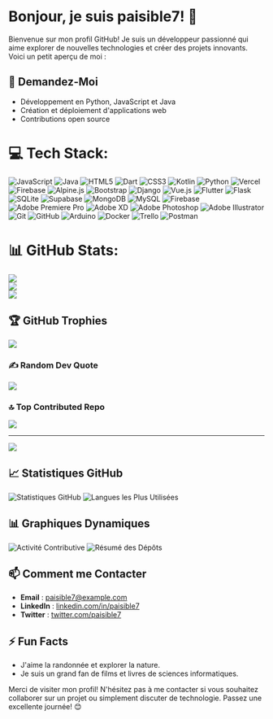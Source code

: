 # Bonjour, je suis paisible7! 👋

Bienvenue sur mon profil GitHub! Je suis un développeur passionné qui aime explorer de nouvelles technologies et créer des projets innovants. Voici un petit aperçu de moi :

## 💬 Demandez-Moi
- Développement en Python, JavaScript et Java
- Création et déploiement d'applications web
- Contributions open source


# 💻 Tech Stack:
![JavaScript](https://img.shields.io/badge/javascript-%23323330.svg?style=for-the-badge&logo=javascript&logoColor=%23F7DF1E) ![Java](https://img.shields.io/badge/java-%23ED8B00.svg?style=for-the-badge&logo=openjdk&logoColor=white) ![HTML5](https://img.shields.io/badge/html5-%23E34F26.svg?style=for-the-badge&logo=html5&logoColor=white) ![Dart](https://img.shields.io/badge/dart-%230175C2.svg?style=for-the-badge&logo=dart&logoColor=white) ![CSS3](https://img.shields.io/badge/css3-%231572B6.svg?style=for-the-badge&logo=css3&logoColor=white) ![Kotlin](https://img.shields.io/badge/kotlin-%237F52FF.svg?style=for-the-badge&logo=kotlin&logoColor=white) ![Python](https://img.shields.io/badge/python-3670A0?style=for-the-badge&logo=python&logoColor=ffdd54) ![Vercel](https://img.shields.io/badge/vercel-%23000000.svg?style=for-the-badge&logo=vercel&logoColor=white) ![Firebase](https://img.shields.io/badge/firebase-%23039BE5.svg?style=for-the-badge&logo=firebase) ![Alpine.js](https://img.shields.io/badge/alpinejs-white.svg?style=for-the-badge&logo=alpinedotjs&logoColor=%238BC0D0) ![Bootstrap](https://img.shields.io/badge/bootstrap-%238511FA.svg?style=for-the-badge&logo=bootstrap&logoColor=white) ![Django](https://img.shields.io/badge/django-%23092E20.svg?style=for-the-badge&logo=django&logoColor=white) ![Vue.js](https://img.shields.io/badge/vue.js-%2335495e.svg?style=for-the-badge&logo=vuedotjs&logoColor=%234FC08D) ![Flutter](https://img.shields.io/badge/Flutter-%2302569B.svg?style=for-the-badge&logo=Flutter&logoColor=white) ![Flask](https://img.shields.io/badge/flask-%23000.svg?style=for-the-badge&logo=flask&logoColor=white) ![SQLite](https://img.shields.io/badge/sqlite-%2307405e.svg?style=for-the-badge&logo=sqlite&logoColor=white) ![Supabase](https://img.shields.io/badge/Supabase-3ECF8E?style=for-the-badge&logo=supabase&logoColor=white) ![MongoDB](https://img.shields.io/badge/MongoDB-%234ea94b.svg?style=for-the-badge&logo=mongodb&logoColor=white) ![MySQL](https://img.shields.io/badge/mysql-4479A1.svg?style=for-the-badge&logo=mysql&logoColor=white) ![Firebase](https://img.shields.io/badge/firebase-a08021?style=for-the-badge&logo=firebase&logoColor=ffcd34) ![Adobe Premiere Pro](https://img.shields.io/badge/Adobe%20Premiere%20Pro-9999FF.svg?style=for-the-badge&logo=Adobe%20Premiere%20Pro&logoColor=white) ![Adobe XD](https://img.shields.io/badge/Adobe%20XD-470137?style=for-the-badge&logo=Adobe%20XD&logoColor=#FF61F6) ![Adobe Photoshop](https://img.shields.io/badge/adobe%20photoshop-%2331A8FF.svg?style=for-the-badge&logo=adobe%20photoshop&logoColor=white) ![Adobe Illustrator](https://img.shields.io/badge/adobe%20illustrator-%23FF9A00.svg?style=for-the-badge&logo=adobe%20illustrator&logoColor=white) ![Git](https://img.shields.io/badge/git-%23F05033.svg?style=for-the-badge&logo=git&logoColor=white) ![GitHub](https://img.shields.io/badge/github-%23121011.svg?style=for-the-badge&logo=github&logoColor=white) ![Arduino](https://img.shields.io/badge/-Arduino-00979D?style=for-the-badge&logo=Arduino&logoColor=white) ![Docker](https://img.shields.io/badge/docker-%230db7ed.svg?style=for-the-badge&logo=docker&logoColor=white) ![Trello](https://img.shields.io/badge/Trello-%23026AA7.svg?style=for-the-badge&logo=Trello&logoColor=white) ![Postman](https://img.shields.io/badge/Postman-FF6C37?style=for-the-badge&logo=postman&logoColor=white)
# 📊 GitHub Stats:
![](https://github-readme-stats.vercel.app/api?username=paisible7&theme=aura&hide_border=true&include_all_commits=false&count_private=false)<br/>
![](https://nirzak-streak-stats.vercel.app/?user=paisible7&theme=aura&hide_border=true)<br/>
![](https://github-readme-stats.vercel.app/api/top-langs/?username=paisible7&theme=aura&hide_border=true&include_all_commits=false&count_private=false&layout=compact)

## 🏆 GitHub Trophies
![](https://github-profile-trophy.vercel.app/?username=paisible7&theme=radical&no-frame=false&no-bg=true&margin-w=4)

### ✍️ Random Dev Quote
![](https://quotes-github-readme.vercel.app/api?type=horizontal&theme=radical)

### 🔝 Top Contributed Repo
![](https://github-contributor-stats.vercel.app/api?username=paisible7&limit=5&theme=dark&combine_all_yearly_contributions=true)

---
[![](https://visitcount.itsvg.in/api?id=paisible7&icon=5&color=0)](https://visitcount.itsvg.in)

<!-- Proudly created with GPRM ( https://gprm.itsvg.in ) -->

## 📈 Statistiques GitHub
![Statistiques GitHub](https://github-readme-stats.vercel.app/api?username=paisible7&show_icons=true&theme=radical)
![Langues les Plus Utilisées](https://github-readme-stats.vercel.app/api/top-langs/?username=paisible7&layout=compact&theme=radical)

## 📊 Graphiques Dynamiques
![Activité Contributive](https://activity-graph.herokuapp.com/graph?username=paisible7&theme=react-dark&hide_border=true)
![Résumé des Dépôts](https://github-profile-summary-cards.vercel.app/api/cards/profile-details?username=paisible7&theme=vue)

## 📫 Comment me Contacter
- **Email** : paisible7@example.com
- **LinkedIn** : [linkedin.com/in/paisible7](https://linkedin.com/in/paisible7)
- **Twitter** : [twitter.com/paisible7](https://twitter.com/paisible7)

## ⚡ Fun Facts
- J'aime la randonnée et explorer la nature.
- Je suis un grand fan de films et livres de sciences informatiques.

Merci de visiter mon profil! N'hésitez pas à me contacter si vous souhaitez collaborer sur un projet ou simplement discuter de technologie. Passez une excellente journée! 😊
